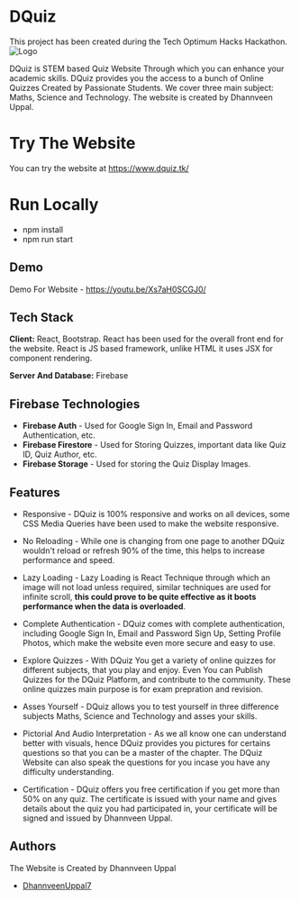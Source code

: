 # DQuiz
This project has been created during the Tech Optimum Hacks Hackathon.
![Logo](https://dquiz-d29ef.web.app/logo512.png)

DQuiz is STEM based Quiz Website Through which you can enhance your academic skills. DQuiz provides you the access to a bunch of Online Quizzes Created by Passionate Students. We cover three main subject: Maths, Science and Technology. The website is created by Dhannveen Uppal.

# Try The Website
You can try the website at https://www.dquiz.tk/

# Run Locally

- npm install
- npm run start

## Demo

Demo For Website - https://youtu.be/Xs7aH0SCGJ0/
## Tech Stack

**Client:** React, Bootstrap. React has been used for the overall front end for the website. React is JS based framework, unlike HTML it uses JSX for component rendering.

**Server And Database:** Firebase


## Firebase Technologies

- **Firebase Auth** - Used for Google Sign In, Email and Password Authentication, etc.
- **Firebase Firestore** - Used for Storing Quizzes, important data like Quiz ID, Quiz Author, etc.
- **Firebase Storage** - Used for storing the Quiz Display Images.






## Features

- Responsive - DQuiz is 100% responsive and works on all devices, some CSS Media Queries have been used to make the website responsive.

- No Reloading - While one is changing from one page to another DQuiz wouldn't reload or refresh 90% of the time, this helps to increase performance and speed.

- Lazy Loading - Lazy Loading is React Technique through which an image will not load unless required, similar techniques are used for infinite scroll, **this could prove to be quite effective as it boots performance when the data is overloaded**.

- Complete Authentication - DQuiz comes with complete authentication, including Google Sign In, Email and Password Sign Up, Setting Profile Photos, which make the website even more secure and easy to use.

- Explore Quizzes - With DQuiz You get a variety of online quizzes for different subjects, that you play and enjoy. Even You can Publish Quizzes for the DQuiz Platform, and contribute to the community. These online quizzes main purpose is for exam prepration and revision.

- Asses Yourself - DQuiz allows you to test yourself in three difference subjects Maths, Science and Technology and asses your skills.

- Pictorial And Audio Interpretation - As we all know one can understand better with visuals, hence DQuiz provides you pictures for certains questions so that you can be a master of the chapter. The DQuiz Website can also speak the questions for you incase you have any difficulty understanding.

- Certification - DQuiz offers you free certification if you get more than 50% on any quiz. The certificate is issued with your name and gives details about the quiz you had participated in, your certificate will be signed and issued by Dhannveen Uppal.


## Authors

The Website is Created by Dhannveen Uppal
- [DhannveenUppal7](https://github.com/DhannveenUppal7/)

